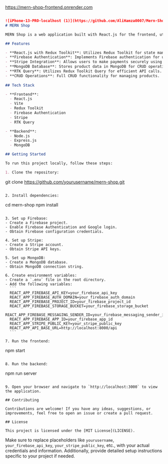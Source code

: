 https://mern-shop-frontend.onrender.com
```markdown

![iPhone-13-PRO-localhost (1)](https://github.com/AliHamza0007/Mern-Shop-Frontend/assets/141808379/45904a26-202e-4ea5-bb59-2eb49be5ad4c)
# MERN Shop

MERN Shop is a web application built with React.js for the frontend, utilizing Vite as the build tool. It integrates Stripe for payment processing, Firebase for authentication (including Google login), and MongoDB as the database for storing product data. 

## Features

- **React.js with Redux Toolkit**: Utilizes Redux Toolkit for state management.
- **Firebase Authentication**: Implements Firebase authentication for user management, including Google login.
- **Stripe Integration**: Allows users to make payments securely using Stripe.
- **MongoDB Database**: Stores product data in MongoDB for CRUD operations.
- **RTK Query**: Utilizes Redux Toolkit Query for efficient API calls.
- **CRUD Operations**: Full CRUD functionality for managing products.
  
## Tech Stack

- **Frontend**:
  - React.js
  - Vite
  - Redux Toolkit
  - Firebase Authentication
  - Stripe
  - RTK Query

- **Backend**:
  - Node.js
  - Express.js
  - MongoDB

## Getting Started

To run this project locally, follow these steps:

1. Clone the repository:
   ```
   git clone https://github.com/yourusername/mern-shop.git
   ```

2. Install dependencies:
   ```
   cd mern-shop
   npm install
   ```

3. Set up Firebase:
   - Create a Firebase project.
   - Enable Firebase Authentication and Google login.
   - Obtain Firebase configuration credentials.

4. Set up Stripe:
   - Create a Stripe account.
   - Obtain Stripe API keys.

5. Set up MongoDB:
   - Create a MongoDB database.
   - Obtain MongoDB connection string.

6. Create environment variables:
   - Create a `.env` file in the root directory.
   - Add the following variables:
     ```
     REACT_APP_FIREBASE_API_KEY=your_firebase_api_key
     REACT_APP_FIREBASE_AUTH_DOMAIN=your_firebase_auth_domain
     REACT_APP_FIREBASE_PROJECT_ID=your_firebase_project_id
     REACT_APP_FIREBASE_STORAGE_BUCKET=your_firebase_storage_bucket
     REACT_APP_FIREBASE_MESSAGING_SENDER_ID=your_firebase_messaging_sender_id
     REACT_APP_FIREBASE_APP_ID=your_firebase_app_id
     REACT_APP_STRIPE_PUBLIC_KEY=your_stripe_public_key
     REACT_APP_API_BASE_URL=http://localhost:8000/api
     ```

7. Run the frontend:
   ```
   npm start
   ```

8. Run the backend:
   ```
   npm run server
   ```

9. Open your browser and navigate to `http://localhost:3000` to view the application.

## Contributing

Contributions are welcome! If you have any ideas, suggestions, or improvements, feel free to open an issue or create a pull request.

## License

This project is licensed under the [MIT License](LICENSE).
```

Make sure to replace placeholders like `yourusername`, `your_firebase_api_key`, `your_stripe_public_key`, etc., with your actual credentials and information. Additionally, provide detailed setup instructions specific to your project if needed.
